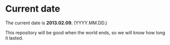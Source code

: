 # Current date

The current date is **2013.02.09.** (YYYY.MM.DD.)

This repository will be good when the world ends, so we will know how long it lasted.